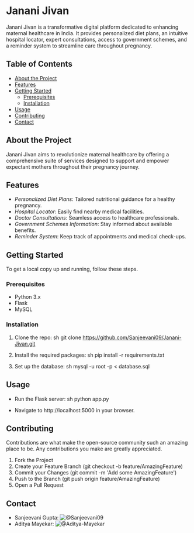 # Janani Jivan

Janani Jivan is a transformative digital platform dedicated to enhancing maternal healthcare in India. It provides personalized diet plans, an intuitive hospital locator, expert consultations, access to government schemes, and a reminder system to streamline care throughout pregnancy.

## Table of Contents

- [About the Project](#about-the-project)
- [Features](#features)
- [Getting Started](#getting-started)
  - [Prerequisites](#prerequisites)
  - [Installation](#installation)
- [Usage](#usage)
- [Contributing](#contributing)
- [Contact](#contact)

## About the Project

Janani Jivan aims to revolutionize maternal healthcare by offering a comprehensive suite of services designed to support and empower expectant mothers throughout their pregnancy journey.

## Features

- *Personalized Diet Plans*: Tailored nutritional guidance for a healthy pregnancy.
- *Hospital Locator*: Easily find nearby medical facilities.
- *Doctor Consultations*: Seamless access to healthcare professionals.
- *Government Schemes Information*: Stay informed about available benefits.
- *Reminder System*: Keep track of appointments and medical check-ups.

## Getting Started

To get a local copy up and running, follow these steps.

### Prerequisites

- Python 3.x
- Flask
- MySQL

### Installation

1. Clone the repo:
   sh
   git clone https://github.com/Sanjeevani09/Janani-Jivan.git
   

2. Install the required packages:
   sh
   pip install -r requirements.txt
   

3. Set up the database:
   sh
   mysql -u root -p < database.sql
   

## Usage

- Run the Flask server:
  sh
  python app.py
  

- Navigate to http://localhost:5000 in your browser.

## Contributing

Contributions are what make the open-source community such an amazing place to be. Any contributions you make are greatly appreciated.

1. Fork the Project
2. Create your Feature Branch (git checkout -b feature/AmazingFeature)
3. Commit your Changes (git commit -m 'Add some AmazingFeature')
4. Push to the Branch (git push origin feature/AmazingFeature)
5. Open a Pull Request

## Contact

- Sanjeevani Gupta: ![@Sanjeevani09](https://github.com/Sanjeevani09)
- Aditya Mayekar: ![@Aditya-Mayekar](https://github.com/Aditya-Mayekar)
